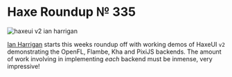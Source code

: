 [_template]: ../templates/roundup.html
[date]: / "2015-09-11 13:31:00"
[modified]: / "2015-09-11 13:31:00"
[published]: / "2015-09-11 13:31:00"
[“”]: a ""
# Haxe Roundup № 335

![haxeui v2 ian harrigan](/img/335/haxeuiv2.png "Preview of HaxeUI version 2.")

[Ian Harrigan][tw1] starts this weeks roundup off with working demos of HaxeUI
`v2` demonstrating the OpenFL, Flambe, Kha and PixiJS backends. The amount of work
involving in implementing _each_ backend must be inmense, very impressive!

[tw1]: https://twitter.com/IanHarrigan1982 "@IanHarrigan1982"